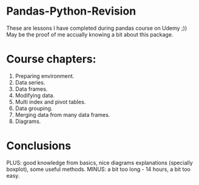 # Pandas-Python-Revision
These are lessons I have completed during pandas course on Udemy ;))
May be the proof of me accually knowing a bit about this package.
# Course chapters:
1. Preparing environment.
2. Data series.
3. Data frames.
4. Modifying data.
5. Multi index and pivot tables.
6. Data grouping.
7. Merging data from many data frames.
8. Diagrams.
# Conclusions
PLUS:
good knowledge from basics,
nice diagrams explanations (specially boxplot),
some useful methods.
MINUS:
a bit too long - 14 hours,
a bit too easy.
